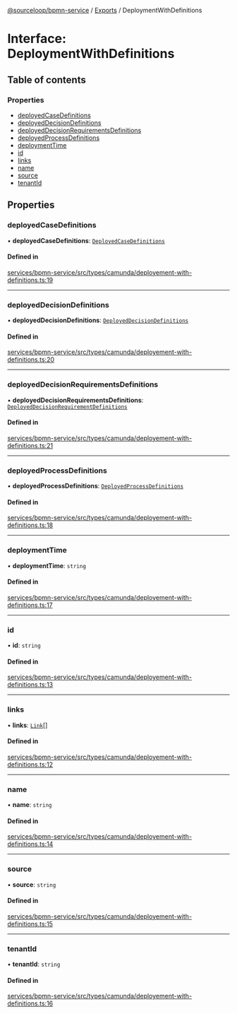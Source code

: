[@sourceloop/bpmn-service](../README.md) / [Exports](../modules.md) / DeploymentWithDefinitions

# Interface: DeploymentWithDefinitions

## Table of contents

### Properties

- [deployedCaseDefinitions](DeploymentWithDefinitions.md#deployedcasedefinitions)
- [deployedDecisionDefinitions](DeploymentWithDefinitions.md#deployeddecisiondefinitions)
- [deployedDecisionRequirementsDefinitions](DeploymentWithDefinitions.md#deployeddecisionrequirementsdefinitions)
- [deployedProcessDefinitions](DeploymentWithDefinitions.md#deployedprocessdefinitions)
- [deploymentTime](DeploymentWithDefinitions.md#deploymenttime)
- [id](DeploymentWithDefinitions.md#id)
- [links](DeploymentWithDefinitions.md#links)
- [name](DeploymentWithDefinitions.md#name)
- [source](DeploymentWithDefinitions.md#source)
- [tenantId](DeploymentWithDefinitions.md#tenantid)

## Properties

### deployedCaseDefinitions

• **deployedCaseDefinitions**: [`DeployedCaseDefinitions`](../modules.md#deployedcasedefinitions)

#### Defined in

[services/bpmn-service/src/types/camunda/deployement-with-definitions.ts:19](https://github.com/sourcefuse/loopback4-microservice-catalog/blob/d35fdb3f0/services/bpmn-service/src/types/camunda/deployement-with-definitions.ts#L19)

___

### deployedDecisionDefinitions

• **deployedDecisionDefinitions**: [`DeployedDecisionDefinitions`](../modules.md#deployeddecisiondefinitions)

#### Defined in

[services/bpmn-service/src/types/camunda/deployement-with-definitions.ts:20](https://github.com/sourcefuse/loopback4-microservice-catalog/blob/d35fdb3f0/services/bpmn-service/src/types/camunda/deployement-with-definitions.ts#L20)

___

### deployedDecisionRequirementsDefinitions

• **deployedDecisionRequirementsDefinitions**: [`DeployedDecisionRequirementDefinitions`](../modules.md#deployeddecisionrequirementdefinitions)

#### Defined in

[services/bpmn-service/src/types/camunda/deployement-with-definitions.ts:21](https://github.com/sourcefuse/loopback4-microservice-catalog/blob/d35fdb3f0/services/bpmn-service/src/types/camunda/deployement-with-definitions.ts#L21)

___

### deployedProcessDefinitions

• **deployedProcessDefinitions**: [`DeployedProcessDefinitions`](../modules.md#deployedprocessdefinitions)

#### Defined in

[services/bpmn-service/src/types/camunda/deployement-with-definitions.ts:18](https://github.com/sourcefuse/loopback4-microservice-catalog/blob/d35fdb3f0/services/bpmn-service/src/types/camunda/deployement-with-definitions.ts#L18)

___

### deploymentTime

• **deploymentTime**: `string`

#### Defined in

[services/bpmn-service/src/types/camunda/deployement-with-definitions.ts:17](https://github.com/sourcefuse/loopback4-microservice-catalog/blob/d35fdb3f0/services/bpmn-service/src/types/camunda/deployement-with-definitions.ts#L17)

___

### id

• **id**: `string`

#### Defined in

[services/bpmn-service/src/types/camunda/deployement-with-definitions.ts:13](https://github.com/sourcefuse/loopback4-microservice-catalog/blob/d35fdb3f0/services/bpmn-service/src/types/camunda/deployement-with-definitions.ts#L13)

___

### links

• **links**: [`Link`](../modules.md#link)[]

#### Defined in

[services/bpmn-service/src/types/camunda/deployement-with-definitions.ts:12](https://github.com/sourcefuse/loopback4-microservice-catalog/blob/d35fdb3f0/services/bpmn-service/src/types/camunda/deployement-with-definitions.ts#L12)

___

### name

• **name**: `string`

#### Defined in

[services/bpmn-service/src/types/camunda/deployement-with-definitions.ts:14](https://github.com/sourcefuse/loopback4-microservice-catalog/blob/d35fdb3f0/services/bpmn-service/src/types/camunda/deployement-with-definitions.ts#L14)

___

### source

• **source**: `string`

#### Defined in

[services/bpmn-service/src/types/camunda/deployement-with-definitions.ts:15](https://github.com/sourcefuse/loopback4-microservice-catalog/blob/d35fdb3f0/services/bpmn-service/src/types/camunda/deployement-with-definitions.ts#L15)

___

### tenantId

• **tenantId**: `string`

#### Defined in

[services/bpmn-service/src/types/camunda/deployement-with-definitions.ts:16](https://github.com/sourcefuse/loopback4-microservice-catalog/blob/d35fdb3f0/services/bpmn-service/src/types/camunda/deployement-with-definitions.ts#L16)
